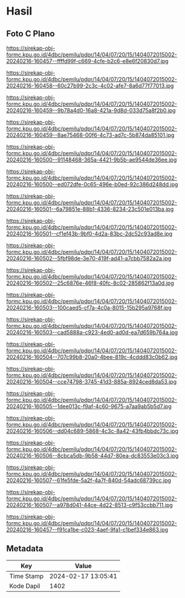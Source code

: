 # Hasil

## Foto C Plano

https://sirekap-obj-formc.kpu.go.id/4dbc/pemilu/pdpr/14/04/07/20/15/1404072015002-20240216-160457--ffffd99f-c669-4cfe-b2c6-e8e6f20830d7.jpg

https://sirekap-obj-formc.kpu.go.id/4dbc/pemilu/pdpr/14/04/07/20/15/1404072015002-20240216-160458--60c27b99-2c3c-4c02-afe7-8a6d77f77013.jpg

https://sirekap-obj-formc.kpu.go.id/4dbc/pemilu/pdpr/14/04/07/20/15/1404072015002-20240216-160459--9b78a4d0-16a8-421a-9d8d-033d75a8f2b0.jpg

https://sirekap-obj-formc.kpu.go.id/4dbc/pemilu/pdpr/14/04/07/20/15/1404072015002-20240216-160459--8ae75468-00f6-4c73-ad7c-5b874da85101.jpg

https://sirekap-obj-formc.kpu.go.id/4dbc/pemilu/pdpr/14/04/07/20/15/1404072015002-20240216-160500--91148468-365a-4421-9b5b-ae9544de36ee.jpg

https://sirekap-obj-formc.kpu.go.id/4dbc/pemilu/pdpr/14/04/07/20/15/1404072015002-20240216-160500--ed072dfe-0c65-496e-b0ed-92c386d248dd.jpg

https://sirekap-obj-formc.kpu.go.id/4dbc/pemilu/pdpr/14/04/07/20/15/1404072015002-20240216-160501--6a79851e-88b1-4336-8234-23c501e013ba.jpg

https://sirekap-obj-formc.kpu.go.id/4dbc/pemilu/pdpr/14/04/07/20/15/1404072015002-20240216-160501--cf1ef43b-9bf0-4d2a-83bc-2dc52c93ad8e.jpg

https://sirekap-obj-formc.kpu.go.id/4dbc/pemilu/pdpr/14/04/07/20/15/1404072015002-20240216-160502--5fbf98de-3e70-419f-ad41-a7cbb7582a2a.jpg

https://sirekap-obj-formc.kpu.go.id/4dbc/pemilu/pdpr/14/04/07/20/15/1404072015002-20240216-160502--25c6876e-46f8-40fc-8c02-285862f13a0d.jpg

https://sirekap-obj-formc.kpu.go.id/4dbc/pemilu/pdpr/14/04/07/20/15/1404072015002-20240216-160503--100caed5-cf7a-4c0a-8015-15b295a9768f.jpg

https://sirekap-obj-formc.kpu.go.id/4dbc/pemilu/pdpr/14/04/07/20/15/1404072015002-20240216-160503--cad5888a-c923-4ed0-ad0d-ea7d659b764a.jpg

https://sirekap-obj-formc.kpu.go.id/4dbc/pemilu/pdpr/14/04/07/20/15/1404072015002-20240216-160504--707c99b8-20a0-4bee-819c-4cddd83c0b62.jpg

https://sirekap-obj-formc.kpu.go.id/4dbc/pemilu/pdpr/14/04/07/20/15/1404072015002-20240216-160504--cce74798-3745-41d3-885a-8924ced8da53.jpg

https://sirekap-obj-formc.kpu.go.id/4dbc/pemilu/pdpr/14/04/07/20/15/1404072015002-20240216-160505--1dee013c-f9af-4c60-9675-a7aa9ab5b5d7.jpg

https://sirekap-obj-formc.kpu.go.id/4dbc/pemilu/pdpr/14/04/07/20/15/1404072015002-20240216-160506--dd04c689-5868-4c3c-8a42-43fb4bbdc73c.jpg

https://sirekap-obj-formc.kpu.go.id/4dbc/pemilu/pdpr/14/04/07/20/15/1404072015002-20240216-160506--8cbca5db-9b58-44d7-80ea-dc83553e03c3.jpg

https://sirekap-obj-formc.kpu.go.id/4dbc/pemilu/pdpr/14/04/07/20/15/1404072015002-20240216-160507--61fe5fde-5a2f-4a7f-840d-54adc68739cc.jpg

https://sirekap-obj-formc.kpu.go.id/4dbc/pemilu/pdpr/14/04/07/20/15/1404072015002-20240216-160507--a978d041-44ce-4d22-8513-c9f53ccbb711.jpg

https://sirekap-obj-formc.kpu.go.id/4dbc/pemilu/pdpr/14/04/07/20/15/1404072015002-20240216-160457--f91ca1be-c023-4aef-9fa1-c1bef334e863.jpg


## Metadata

| Key        | Value               |
| ---------- | ------------------- |
| Time Stamp | 2024-02-17 13:05:41 |
| Kode Dapil | 1402                |



